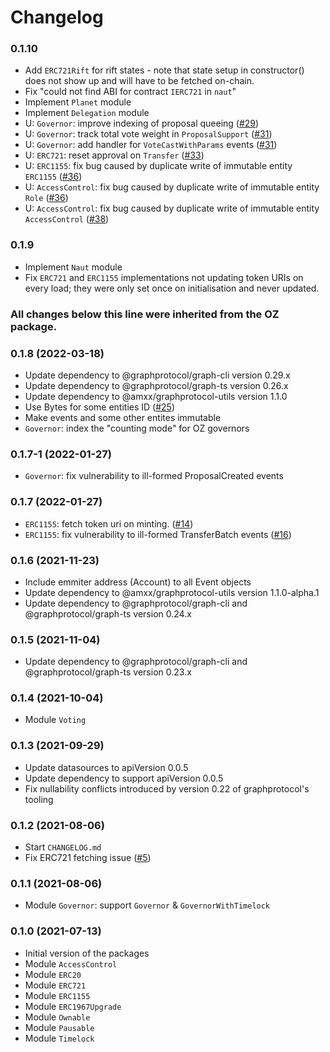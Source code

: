 # Changelog

### 0.1.10
* Add `ERC721Rift` for rift states - note that state setup in constructor() does not show up and will have to be fetched on-chain.
* Fix "could not find ABI for contract `IERC721` in `naut`"
* Implement `Planet` module
* Implement `Delegation` module
* U: `Governor`: improve indexing of proposal queeing ([#29](https://github.com/OpenZeppelin/openzeppelin-subgraphs/pull/29))
* U: `Governor`: track total vote weight in `ProposalSupport` ([#31](https://github.com/OpenZeppelin/openzeppelin-subgraphs/pull/31))
* U: `Governor`: add handler for `VoteCastWithParams` events ([#31](https://github.com/OpenZeppelin/openzeppelin-subgraphs/pull/31))
* U: `ERC721`: reset approval on `Transfer` ([#33](https://github.com/OpenZeppelin/openzeppelin-subgraphs/pull/33))
* U: `ERC1155`: fix bug caused by duplicate write of immutable entity `ERC1155` ([#36](https://github.com/OpenZeppelin/openzeppelin-subgraphs/pull/36))
* U: `AccessControl`: fix bug caused by duplicate write of immutable entity `Role` ([#36](https://github.com/OpenZeppelin/openzeppelin-subgraphs/pull/36))
* U: `AccessControl`: fix bug caused by duplicate write of immutable entity `AccessControl` ([#38](https://github.com/OpenZeppelin/openzeppelin-subgraphs/pull/38))

### 0.1.9
* Implement `Naut` module
* Fix `ERC721` and `ERC1155` implementations not updating token URIs on every load; they were only set once on initialisation and never updated.

### All changes below this line were inherited from the OZ package.

### 0.1.8 (2022-03-18)
 * Update dependency to @graphprotocol/graph-cli version 0.29.x
 * Update dependency to @graphprotocol/graph-ts version 0.26.x
 * Update dependency to @amxx/graphprotocol-utils version 1.1.0
 * Use Bytes for some entities ID ([#25](https://github.com/OpenZeppelin/openzeppelin-subgraphs/pull/25))
 * Make events and some other entites immutable
 * `Governor`: index the "counting mode" for OZ governors

### 0.1.7-1 (2022-01-27)
 * `Governor`: fix vulnerability to ill-formed ProposalCreated events

### 0.1.7 (2022-01-27)
 * `ERC1155`: fetch token uri on minting. ([#14](https://github.com/OpenZeppelin/openzeppelin-subgraphs/pull/14))
 * `ERC1155`: fix vulnerability to ill-formed TransferBatch events ([#16](https://github.com/OpenZeppelin/openzeppelin-subgraphs/pull/16))

### 0.1.6 (2021-11-23)
 * Include emmiter address (Account) to all Event objects
 * Update dependency to @amxx/graphprotocol-utils version 1.1.0-alpha.1
 * Update dependency to @graphprotocol/graph-cli and @graphprotocol/graph-ts version 0.24.x

### 0.1.5 (2021-11-04)
 * Update dependency to @graphprotocol/graph-cli and @graphprotocol/graph-ts version 0.23.x

### 0.1.4 (2021-10-04)
 * Module `Voting`

### 0.1.3 (2021-09-29)
 * Update datasources to apiVersion 0.0.5
 * Update dependency to support apiVersion 0.0.5
 * Fix nullability conflicts introduced by version 0.22 of graphprotocol's tooling

### 0.1.2 (2021-08-06)
 * Start `CHANGELOG.md`
 * Fix ERC721 fetching issue ([#5](https://github.com/OpenZeppelin/openzeppelin-subgraphs/pull/5))

### 0.1.1 (2021-08-06)
 * Module `Governor`: support `Governor` & `GovernorWithTimelock`

### 0.1.0 (2021-07-13)
 * Initial version of the packages
 * Module `AccessControl`
 * Module `ERC20`
 * Module `ERC721`
 * Module `ERC1155`
 * Module `ERC1967Upgrade`
 * Module `Ownable`
 * Module `Pausable`
 * Module `Timelock`

